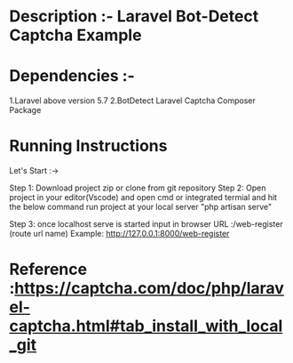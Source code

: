 # Description  :- Laravel Bot-Detect Captcha Example
    
# Dependencies :- 
1.Laravel above version 5.7 
2.BotDetect Laravel Captcha Composer Package 

 
# Running Instructions
Let's Start :->

Step 1: Download project zip or clone from git repository
Step 2: Open project in your editor(Vscode) and open cmd or integrated termial and hit the below command run project at your local server
    "php artisan serve" 
    
Step 3: once localhost serve is started input in browser URL :/web-register (route url name) 
    Example: http://127.0.0.1:8000/web-register 
    

# Reference :https://captcha.com/doc/php/laravel-captcha.html#tab_install_with_local_git

 
